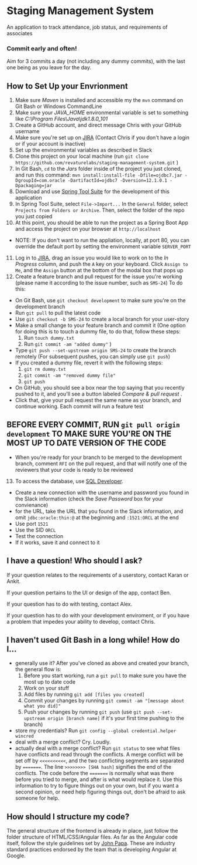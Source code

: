# Staging Management System
An application to track attendance, job status, and requirements of associates

### Commit early and often!

Aim for 3 commits a day (not including any dummy commits), with the last one being as you leave for the day.

## How to Set Up your Envrionment

1. Make sure *Maven* is installed and accessible my the `mvn` command on Git Bash or Windows CommandLine
2. Make sure your *JAVA_HOME* environmental variable is set to something like *C:\Program Files\Java\jdk1.8.0_101*
3. Create a GitHub account, and direct message Chris with your GitHub username
4. Make sure you're set up on [JIRA](https://revaturetraining.atlassian.net/secure/RapidBoard.jspa?rapidView=48&projectKey=SMS&view=detail) (Contact Chris if you don't have a login or if your account is inactive)
5. Set up the environmental variables as described in Slack
6. Clone this project on your local machine (run `git clone https://github.com/revaturelabs/staging-management-system.git` )
7. In Git Bash, `cd` to the *Jars* folder inside of the project you just cloned, and run this command: `mvn install:install-file -Dfile=ojdbc7.jar -DgroupId=com.oracle -DartifactId=ojdbc7 -Dversion=12.1.0.1 -Dpackaging=jar`
8. Download and use [Spring Tool Suite](https://spring.io/tools/sts/all) for the development of this application
9. In Spring Tool Suite, select `File->Import...` In the `General` folder, select `Projects from Folders or Archive`. Then, select the folder of the repo you just copied
10. At this point, you should be able to run the project as a Spring Boot App and access the project on your browser at `http://localhost`
  * NOTE: If you don't want to run the appliation, locally, at port 80, you can override the default port by setting the environment variable `SERVER_PORT`
11. Log in to [JIRA](https://revaturetraining.atlassian.net/secure/RapidBoard.jspa?rapidView=48&projectKey=SMS&view=detail), drag an issue you would like to work on to the *In Progress* column, and push the `A` key on your keyboard. Click `Assign to Me`, and the `Assign` button at the bottom of the modal box that pops up
12. Create a feature branch and pull request for the issue you're working (please name it according to the issue number, such as `SMS-24`) To do this:
  * On Git Bash, use `git checkout development` to make sure you're on the development branch
  * Run `git pull` to pull the latest code
  * Use `git checkout -b SMS-24` to create a local branch for your user-story
  * Make a small change to your feature branch and commit it (One option for doing this is to touch a dummy file, to do that, follow these steps:
    1. Run `touch dummy.txt`
    1. Run `git commit -am "added dummy"` )
  * Type `git push --set-upstream origin SMS-24` to create the branch remotely (For subsequent pushes, you can simply use `git push`)
  * If you created a dummy file, revert it with the following steps:
    1. `git rm dummy.txt`
    1. `git commit -am "removed dummy file"`
    1. `git push`
  * On GitHub, you should see a box near the top saying that you recently pushed to it, and you'll see a button labeled *Compare & pull request* .
  * Click that, give your pull request the same name as your branch, and continue working. Each commit will run a feature test
 
 ## BEFORE EVERY COMMIT, RUN `git pull origin development` TO MAKE SURE YOU'RE ON THE MOST UP TO DATE VERSION OF THE CODE
  * When you're ready for your branch to be merged to the development branch, comment `RFI` on the pull request, and that will notify one of the reviewers that your code is ready to be reviewed
13. To access the database, use [SQL Developer](http://www.oracle.com/technetwork/developer-tools/sql-developer/downloads/index.html).  
  * Create a new connection with the username and password you found in the Slack information (check the *Save Password* box for your convienance)
  * for the URL, take the URL that you found in the Slack information, and omit `jdbc:oracle:thin:@` at the beginning and `:1521:ORCL` at the end
  * Use port `1521`
  * Use the SID `ORCL`
  * Test the connection
  * If it works, save it and connect to it


## I have a question! Who should I ask?

If your question relates to the requirements of a userstory, contact Karan or Ankit.

If your question pertains to the UI or design of the app, contact Ben.

If your question has to do with testing, contact Alex.

If your question has to do with your development enviroment, or if you have a problem that impedes your ability to develop, contact Chris.

## I haven't used Git Bash in a long while! How do I...
* generally use it? After you've cloned as above and created your branch, the general flow is:
  1. Before you start working, run a `git pull` to make sure you have the most up to date code
  1. Work on your stuff
  1. Add files by running `git add [files you created]`
  1. Commit your changes by running `git commit -am "[message about what you did]"`
  1. Push your changes by running `git push` (use `git push --set-upstream origin [branch name]` if it's your first time pushing to the branch)
* store my credentials? Run `git config --global credential.helper wincred`
* deal with a merge conflict? Cry. Loudly. 
* actually deal with a merge conflict? Run `git status` to see what files have conflicts and read through the conflicts. A merge conflict will be set off by `<<<<<<<<<<`, and the two conflicting segments are separated by `=======`. The line `>>>>>>>> [SHA hash]` signifies the end of the conflicts.  The code before the `=======` is normally what was there before you tried to merge, and after is what would replace it. Use this information to try to figure things out on your own, but if you want a second opinion, or need help figuring things out, don't be afraid to ask someone for help.

## How should I structure my code?
The general structure of the frontend is already in place, just follow the folder structure of HTML/CSS/Angular files. As far as the Angular code itself, follow the style guidelines set by [John Papa](https://github.com/johnpapa/angular-styleguide/blob/master/a1/README.md). These are industry standard practices endorsed by the team that is developing Angular at Google.
